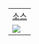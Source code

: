 <table>
   <tr>
   <td align="center"><a href="https://github.com/sey2/IOT/blob/master/Arduino/src/pull_down.ino">소스 </a></td>
  </tr>
  <tr>
    <td><img  src="https://user-images.githubusercontent.com/54762273/158354772-568bcb84-8f4c-4e6b-96bf-a531010b939c.gif"></td>
  </tr>
</table>